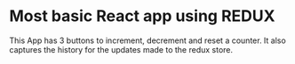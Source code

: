 # Most basic React app using REDUX

This App has 3 buttons to increment, decrement and reset a counter. It also captures the history for the updates made to the redux store.

